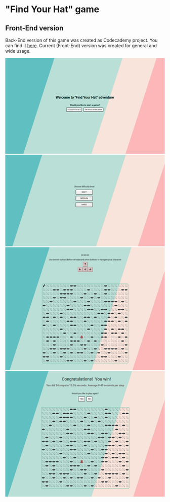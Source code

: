 # "Find Your Hat" game

## Front-End version

Back-End version of this game was created as Codecademy project. You can find it [here](https://github.com/pavel-alexeev/find-your-hat-game). Current (Front-End) version was created for general and wide usage.

![Getting Started](./images/readmeImages/find-you-hat-1.png)
![Getting Started](./images/readmeImages/find-you-hat-2.png)
![Getting Started](./images/readmeImages/find-you-hat-3.png)
![Getting Started](./images/readmeImages/find-you-hat-4.png)
